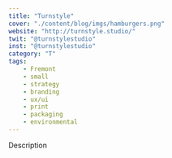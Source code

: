 ```yaml
---
title: "Turnstyle"
cover: "./content/blog/imgs/hamburgers.png"
website: "http://turnstyle.studio/"
twit: "@turnstylestudio"
inst: "@turnstylestudio"
category: "T"
tags:
    - Fremont
    - small
    - strategy
    - branding
    - ux/ui
    - print
    - packaging
    - environmental
---
```


Description
